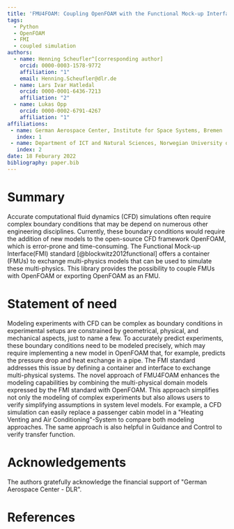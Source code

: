 ```yaml
---
title: 'FMU4FOAM: Coupling OpenFOAM with the Functional Mock-up Interface'
tags:
  - Python
  - OpenFOAM
  - FMI 
  - coupled simulation
authors:
  - name: Henning Scheufler^[corresponding author]
    orcid: 0000-0003-1578-9772
    affiliation: "1"
    email: Henning.Scheufler@dlr.de
  - name: Lars Ivar Hatledal
    orcid: 0000-0001-6436-7213
    affiliation: "2"
  - name: Lukas Opp
    orcid: 0000-0002-6791-4267
    affiliation: "1"
affiliations:
 - name: German Aerospace Center, Institute for Space Systems, Bremen
   index: 1
 - name: Department of ICT and Natural Sciences, Norwegian University of Science and Technology, Norway
   index: 2
date: 18 Feburary 2022
bibliography: paper.bib
---
```


# Summary


Accurate computational fluid dynamics (CFD) simulations often require complex boundary conditions that may be depend on numerous other engineering disciplines. 
Currently, these boundary conditions would require the addition of new models to the open-source CFD framework OpenFOAM, which is error-prone and time-consuming. 
The Functional Mock-up Interface(FMI) standard [@blockwitz2012functional] offers a container (FMUs) to exchange multi-physics models that can be used to simulate these multi-physics. 
This library provides the possibility to couple FMUs with OpenFOAM or exporting OpenFOAM as an FMU.


# Statement of need

Modeling experiments with CFD can be complex as boundary conditions in experimental setups are constrained by geometrical, 
physical, and mechanical aspects, just to name a few. To accurately predict experiments, these boundary conditions need to be modeled precisely, 
which may require implementing a new model in OpenFOAM that, for example, predicts the pressure drop and heat exchange in a pipe. 
The FMI standard addresses this issue by defining a container and interface to exchange multi-physical systems. 
The novel approach of FMU4FOAM enhances the modeling capabilities by combining the multi-physical domain models expressed by the FMI standard with OpenFOAM. 
This approach simplifies not only the modeling of complex experiments but also allows users to verify simplifying assumptions in system level models. 
For example, a CFD simulation can easily replace a passenger cabin model in a "Heating Venting and Air Conditioning"-System to compare both modeling approaches. 
The same approach is also helpful in Guidance and Control to verify transfer function.


# Acknowledgements

The authors gratefully acknowledge the financial support of "German Aerospace Center - DLR".

# References


